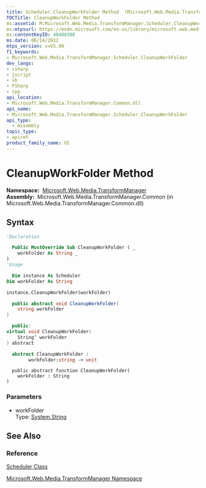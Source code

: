 ```yaml
---
title: Scheduler.CleanupWorkFolder Method  (Microsoft.Web.Media.TransformManager)
TOCTitle: CleanupWorkFolder Method
ms:assetid: M:Microsoft.Web.Media.TransformManager.Scheduler.CleanupWorkFolder(System.String)
ms:mtpsurl: https://msdn.microsoft.com/en-us/library/microsoft.web.media.transformmanager.scheduler.cleanupworkfolder(v=VS.90)
ms:contentKeyID: 46408308
ms.date: 06/14/2012
mtps_version: v=VS.90
f1_keywords:
- Microsoft.Web.Media.TransformManager.Scheduler.CleanupWorkFolder
dev_langs:
- csharp
- jscript
- vb
- FSharp
- cpp
api_location:
- Microsoft.Web.Media.TransformManager.Common.dll
api_name:
- Microsoft.Web.Media.TransformManager.Scheduler.CleanupWorkFolder
api_type:
  - Assembly
topic_type:
- apiref
product_family_name: VS
---
```


# CleanupWorkFolder Method

**Namespace:**  [Microsoft.Web.Media.TransformManager](microsoft-web-media-transformmanager-namespace.md)  
**Assembly:**  Microsoft.Web.Media.TransformManager.Common (in Microsoft.Web.Media.TransformManager.Common.dll)

## Syntax

```vb
'Declaration

  Public MustOverride Sub CleanupWorkFolder ( _
    workFolder As String _
)
'Usage

  Dim instance As Scheduler
Dim workFolder As String

instance.CleanupWorkFolder(workFolder)
```

```csharp
  public abstract void CleanupWorkFolder(
    string workFolder
)
```

```cpp
  public:
virtual void CleanupWorkFolder(
    String^ workFolder
) abstract
```

``` fsharp
  abstract CleanupWorkFolder : 
        workFolder:string -> unit 
```

```jscript
  public abstract function CleanupWorkFolder(
    workFolder : String
)
```

### Parameters

  - workFolder  
    Type: [System.String](https://msdn.microsoft.com/library/s1wwdcbf)  

## See Also

### Reference

[Scheduler Class](scheduler-class-microsoft-web-media-transformmanager.md)

[Microsoft.Web.Media.TransformManager Namespace](microsoft-web-media-transformmanager-namespace.md)

